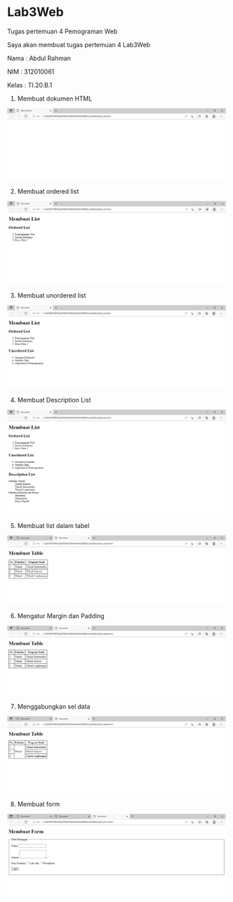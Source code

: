 # Lab3Web
Tugas pertemuan 4 Pemograman Web

Saya akan membuat tugas pertemuan 4 Lab3Web

Nama : Abdul Rahman

NIM : 312010061

Kelas : TI.20.B.1

1. Membuat dokumen HTML

![gambar1](pictures/1.PNG)

2. Membuat ordered list

![gambar2](pictures/2.PNG)

3. Membuat unordered list

![gambar3](pictures/3.PNG)

4. Membuat Description List

![gambar4](pictures/4.PNG)

5. Membuat list dalam tabel

![gambar5](pictures/5.PNG)

6. Mengatur Margin dan Padding

![gambar6](pictures/6.PNG)

7. Menggabungkan sel data

![gambar7](pictures/7.PNG)

8. Membuat form

![gambar8](pictures/8.PNG)




